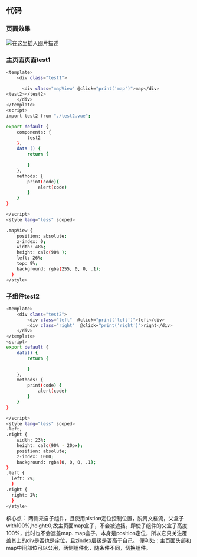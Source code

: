 ## 代码
### 页面效果
![在这里插入图片描述](https://img-blog.csdnimg.cn/direct/53b30bdef53347889324138d23425924.png)


 ### 主页面页面test1

```bash
<template>
    <div class="test1">

      <div class="mapView" @click="print('map')">map</div>
<test2></test2>
    </div>
</template>
<script>
import test2 from "./test2.vue"; 

export default {
    components: {
        test2
    },
    data () {
        return {
            
        }
    },
    methods: {
        print(code){
            alert(code)
        }
    }
}

</script>
<style lang="less" scoped>

.mapView {
    position: absolute;
    z-index: 0;
    width: 48%;
    height: calc(90% );
    left: 26%;
    top: 9%;
    background: rgba(255, 0, 0, .1);
  }
</style>
```
### 子组件test2

```bash
<template>
    <div class="test2">
        <div class="left"  @click="print('left')">left</div>
        <div class="right"  @click="print('right')">right</div>
    </div>
</template>
<script>
export default {
    data() {
        return {

        }
    },
    methods: {
        print(code) {
            alert(code)
        }
    }
}

</script>
<style lang="less" scoped>
.left,
.right {
    width: 23%;
    height: calc(90% - 20px);
    position: absolute;
    z-index: 1000;
    background: rgba(0, 0, 0, .1);
}
.left {
  left: 2%;
  }
.right {
  right: 2%;
  }
</style>
```
核心点：
两侧来自子组件，且使用pistion定位控制位置，脱离文档流，父盒子with100%,height:0;故主页面map盒子，不会被遮挡。即使子组件的父盒子高度100%，此时也不会遮盖map.
 map盒子，本身是position定位，所以它只关注覆盖其上的div是否也是定位，且zindex层级是否高于自己。
 便利处：主页面头部和map中间部位可以公用，两侧组件化，随条件不同，切换组件。